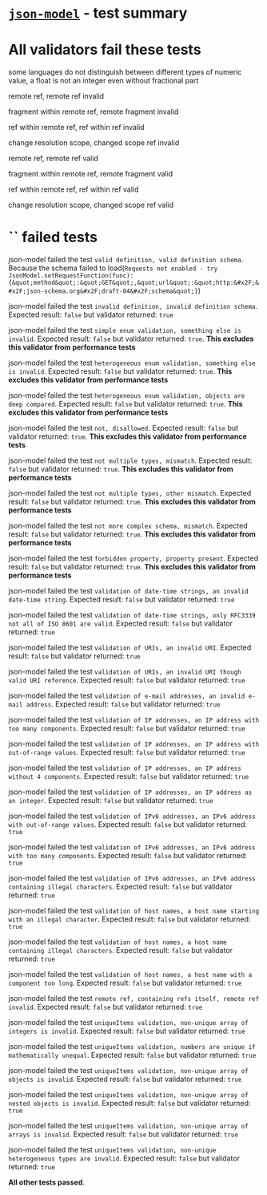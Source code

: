 # [`json-model`](https://github.com/geraintluff/json-model) - test summary

# All validators fail these tests

some languages do not distinguish between different types of numeric value, a float is not an integer even without fractional part

remote ref, remote ref invalid

fragment within remote ref, remote fragment invalid

ref within remote ref, ref within ref invalid

change resolution scope, changed scope ref invalid

remote ref, remote ref valid

fragment within remote ref, remote fragment valid

ref within remote ref, ref within ref valid

change resolution scope, changed scope ref valid


# `` failed tests

json-model failed the test `valid definition, valid definition schema`. Because the schema failed to load(`Requests not enabled - try JsonModel.setRequestFunction(func):
{&quot;method&quot;:&quot;GET&quot;,&quot;url&quot;:&quot;http:&#x2F;&#x2F;json-schema.org&#x2F;draft-04&#x2F;schema&quot;}`)

json-model failed the test `invalid definition, invalid definition schema`. Expected result: `false` but validator returned: `true`

json-model failed the test `simple enum validation, something else is invalid`. Expected result: `false` but validator returned: `true`. **This excludes this validator from performance tests**

json-model failed the test `heterogeneous enum validation, something else is invalid`. Expected result: `false` but validator returned: `true`. **This excludes this validator from performance tests**

json-model failed the test `heterogeneous enum validation, objects are deep compared`. Expected result: `false` but validator returned: `true`. **This excludes this validator from performance tests**

json-model failed the test `not, disallowed`. Expected result: `false` but validator returned: `true`. **This excludes this validator from performance tests**

json-model failed the test `not multiple types, mismatch`. Expected result: `false` but validator returned: `true`. **This excludes this validator from performance tests**

json-model failed the test `not multiple types, other mismatch`. Expected result: `false` but validator returned: `true`. **This excludes this validator from performance tests**

json-model failed the test `not more complex schema, mismatch`. Expected result: `false` but validator returned: `true`. **This excludes this validator from performance tests**

json-model failed the test `forbidden property, property present`. Expected result: `false` but validator returned: `true`. **This excludes this validator from performance tests**

json-model failed the test `validation of date-time strings, an invalid date-time string`. Expected result: `false` but validator returned: `true`

json-model failed the test `validation of date-time strings, only RFC3339 not all of ISO 8601 are valid`. Expected result: `false` but validator returned: `true`

json-model failed the test `validation of URIs, an invalid URI`. Expected result: `false` but validator returned: `true`

json-model failed the test `validation of URIs, an invalid URI though valid URI reference`. Expected result: `false` but validator returned: `true`

json-model failed the test `validation of e-mail addresses, an invalid e-mail address`. Expected result: `false` but validator returned: `true`

json-model failed the test `validation of IP addresses, an IP address with too many components`. Expected result: `false` but validator returned: `true`

json-model failed the test `validation of IP addresses, an IP address with out-of-range values`. Expected result: `false` but validator returned: `true`

json-model failed the test `validation of IP addresses, an IP address without 4 components`. Expected result: `false` but validator returned: `true`

json-model failed the test `validation of IP addresses, an IP address as an integer`. Expected result: `false` but validator returned: `true`

json-model failed the test `validation of IPv6 addresses, an IPv6 address with out-of-range values`. Expected result: `false` but validator returned: `true`

json-model failed the test `validation of IPv6 addresses, an IPv6 address with too many components`. Expected result: `false` but validator returned: `true`

json-model failed the test `validation of IPv6 addresses, an IPv6 address containing illegal characters`. Expected result: `false` but validator returned: `true`

json-model failed the test `validation of host names, a host name starting with an illegal character`. Expected result: `false` but validator returned: `true`

json-model failed the test `validation of host names, a host name containing illegal characters`. Expected result: `false` but validator returned: `true`

json-model failed the test `validation of host names, a host name with a component too long`. Expected result: `false` but validator returned: `true`

json-model failed the test `remote ref, containing refs itself, remote ref invalid`. Expected result: `false` but validator returned: `true`

json-model failed the test `uniqueItems validation, non-unique array of integers is invalid`. Expected result: `false` but validator returned: `true`

json-model failed the test `uniqueItems validation, numbers are unique if mathematically unequal`. Expected result: `false` but validator returned: `true`

json-model failed the test `uniqueItems validation, non-unique array of objects is invalid`. Expected result: `false` but validator returned: `true`

json-model failed the test `uniqueItems validation, non-unique array of nested objects is invalid`. Expected result: `false` but validator returned: `true`

json-model failed the test `uniqueItems validation, non-unique array of arrays is invalid`. Expected result: `false` but validator returned: `true`

json-model failed the test `uniqueItems validation, non-unique heterogeneous types are invalid`. Expected result: `false` but validator returned: `true`

**All other tests passed**.
